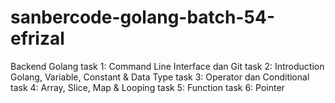 # sanbercode-golang-batch-54-efrizal
Backend Golang
task 1: Command Line Interface dan Git
task 2: Introduction Golang, Variable, Constant & Data Type
task 3: Operator dan Conditional
task 4: Array, Slice, Map & Looping
task 5: Function
task 6: Pointer